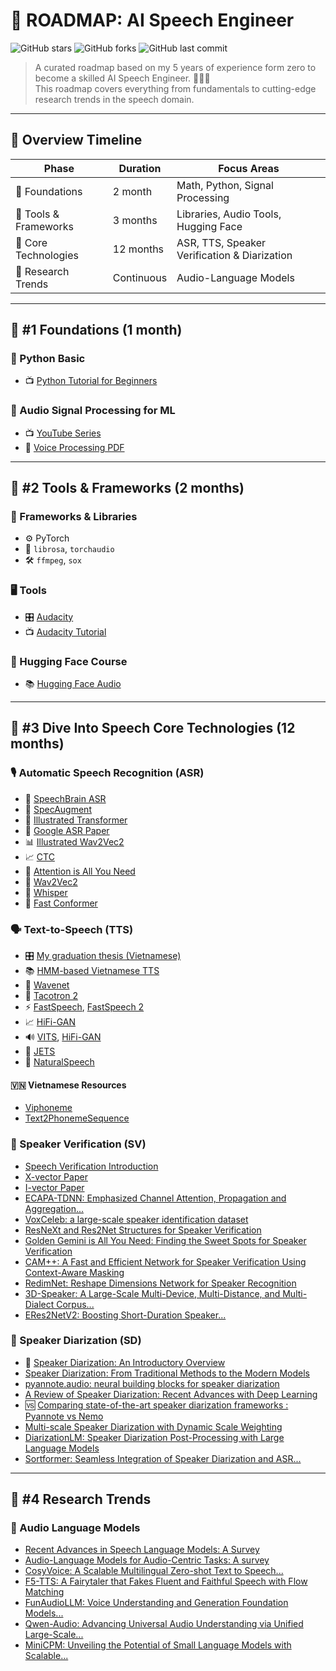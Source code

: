
# 🥑 ROADMAP: AI Speech Engineer

![GitHub stars](https://img.shields.io/github/stars/leminhnguyen/ai-speech-engineer-roadmap?style=social)
![GitHub forks](https://img.shields.io/github/forks/leminhnguyen/ai-speech-engineer-roadmap?style=social)
![GitHub last commit](https://img.shields.io/github/last-commit/leminhnguyen/ai-speech-engineer-roadmap)

> A curated roadmap based on my 5 years of experience form zero to become a skilled AI Speech Engineer. 🚀👨‍💻  
> This roadmap covers everything from fundamentals to cutting-edge research trends in the speech domain.

---

## 📅 Overview Timeline

| Phase                        | Duration   | Focus Areas                               |
|-----------------------------|------------|-------------------------------------------|
| 🧠 Foundations              | 2 month    | Math, Python, Signal Processing           |
| 💼 Tools & Frameworks       | 3 months   | Libraries, Audio Tools, Hugging Face      |
| 🌱 Core Technologies        | 12 months   | ASR, TTS, Speaker Verification & Diarization |
| 🔬 Research Trends          | Continuous | Audio-Language Models                     |

---

## 🧠 #1 Foundations (1 month)

### 🔹 Python Basic
- 📺 [Python Tutorial for Beginners](https://www.youtube.com/watch?v=YYXdXT2l-Gg&list=PL-osiE80TeTt2d9bfVyTiXJA-UTHn6WwU)

### 🔹 Audio Signal Processing for ML
- 📺 [YouTube Series](https://www.youtube.com/watch?v=iCwMQJnKk2c&list=PL-wATfeyAMNqIee7cH3q1bh4QJFAaeNv0)
- 📄 [Voice Processing PDF](materials/Voice-Processing-for-Machine-Learning.pdf)

---

## 💼 #2 Tools & Frameworks (2 months)

### 🧰 Frameworks & Libraries
- ⚙️ PyTorch
- 🎵 `librosa`, `torchaudio`
- 🛠️ `ffmpeg`, `sox`

### 🖥️ Tools
- 🎛️ [Audacity](https://www.audacityteam.org/)
- 📺 [Audacity Tutorial](https://www.youtube.com/watch?v=vlzOb4OLj94)

### 🤗 Hugging Face Course
- 📚 [Hugging Face Audio](https://huggingface.co/learn/audio-course/en/chapter1/audio_data)

---

## 🌱 #3 Dive Into Speech Core Technologies (12 months)

### 🎙️ Automatic Speech Recognition (ASR)
- 📘 [SpeechBrain ASR](https://speechbrain.readthedocs.io/en/latest/tutorials/tasks/speech-recognition-from-scratch.html)
- 🧪 [SpecAugment](https://blog.research.google/2019/04/specaugment-new-data-augmentation.html)
- 🧠 [Illustrated Transformer](https://jalammar.github.io/illustrated-transformer/)
- 📄 [Google ASR Paper](https://storage.googleapis.com/gweb-research2023-media/pubtools/pdf/509254e34b4c496eb3cfa1c2be1e1b5fc874bee3.pdf)
- 📊 [Illustrated Wav2Vec2](https://jonathanbgn.com/2021/09/30/illustrated-wav2vec-2.html)
- 📈 [CTC](https://distill.pub/2017/ctc/)
- 🌿 [Attention is All You Need](https://arxiv.org/abs/1706.03762)
- 🧾 [Wav2Vec2](https://arxiv.org/abs/2005.08100)
- 🤖 [Whisper](https://arxiv.org/abs/2212.04356)
- 🔐 [Fast Conformer](https://arxiv.org/abs/2305.05084)

### 🗣️ Text-to-Speech (TTS)
- 🎛️ [My graduation thesis (Vietnamese)](materials/graduation-thesis.pdf)
- 📚 [HMM-based Vietnamese TTS](https://theses.hal.science/tel-01260884/document)
- 📘 [Wavenet](https://arxiv.org/abs/1609.03499)
- 🧾 [Tacotron 2](https://arxiv.org/abs/1703.10135)
- ⚡ [FastSpeech](https://arxiv.org/abs/1811.00002), [FastSpeech 2](https://arxiv.org/abs/2006.04558)
- 📈 [HiFi-GAN](https://arxiv.org/abs/2010.05646)
- 🔊 [VITS](https://arxiv.org/abs/2106.06103), [HiFi-GAN](https://arxiv.org/abs/2010.05646)
- 🔐 [JETS](https://arxiv.org/abs/2203.16852)
- 🌿 [NaturalSpeech](https://arxiv.org/abs/2203.16852)

#### 🇻🇳 Vietnamese Resources
- [Viphoneme](https://github.com/v-nhandt21/Viphoneme)
- [Text2PhonemeSequence](https://github.com/thelinhbkhn2014/Text2PhonemeSequence)

### 🔐 Speaker Verification (SV)
- [Speech Verification Introduction](https://maelfabien.github.io/machinelearning/Speech1/#)
- [X-vector Paper](https://danielpovey.com/files/2017_interspeech_embeddings.pdf)
- [I-vector Paper](https://www.sciencedirect.com/science/article/pii/S1877050918314042/pdf)
- [ECAPA-TDNN: Emphasized Channel Attention, Propagation and Aggregation...](https://arxiv.org/abs/2005.07143)
- [VoxCeleb: a large-scale speaker identification dataset](https://arxiv.org/abs/1706.08612)
- [ResNeXt and Res2Net Structures for Speaker Verification](https://arxiv.org/abs/2007.02480)
- [Golden Gemini is All You Need: Finding the Sweet Spots for Speaker Verification](https://arxiv.org/abs/2312.03620)
- [CAM++: A Fast and Efficient Network for Speaker Verification Using Context-Aware Masking](https://arxiv.org/abs/2303.00332)
- [RedimNet: Reshape Dimensions Network for Speaker Recognition](https://arxiv.org/abs/2407.18223)
- [3D-Speaker: A Large-Scale Multi-Device, Multi-Distance, and Multi-Dialect Corpus...](https://arxiv.org/abs/2306.15354)
- [ERes2NetV2: Boosting Short-Duration Speaker...](https://arxiv.org/html/2406.02167v1)

### 👥 Speaker Diarization (SD)
- 📖 [Speaker Diarization: An Introductory Overview](https://lajavaness.medium.com/speaker-diarization-an-introductory-overview-c070a3bfea70)
- [Speaker Diarization: From Traditional Methods to the Modern Models](https://leminhnguyen.github.io/post/speech-research/speaker-diarization/)
- [pyannote.audio: neural building blocks for speaker diarization](https://arxiv.org/abs/1911.01255)
- [A Review of Speaker Diarization: Recent Advances with Deep Learning](https://arxiv.org/abs/2101.09624)
- 🆚 [Comparing state-of-the-art speaker diarization frameworks : Pyannote vs Nemo](https://lajavaness.medium.com/comparing-state-of-the-art-speaker-diarization-frameworks-pyannote-vs-nemo-31a191c6300)
- [Multi-scale Speaker Diarization with Dynamic Scale Weighting](https://arxiv.org/pdf/2203.15974)
- [DiarizationLM: Speaker Diarization Post-Processing with Large Language Models](https://arxiv.org/html/2401.03506v10)
- [Sortformer: Seamless Integration of Speaker Diarization and ASR...](https://arxiv.org/abs/2409.06656)
---

## 🔬 #4 Research Trends

### 🤯 Audio Language Models
- [Recent Advances in Speech Language Models: A Survey](https://arxiv.org/pdf/2410.03751)
- [Audio-Language Models for Audio-Centric Tasks: A survey](https://arxiv.org/pdf/2501.15177)
- [CosyVoice: A Scalable Multilingual Zero-shot Text to Speech...](https://arxiv.org/abs/2407.05407)
- [F5-TTS: A Fairytaler that Fakes Fluent and Faithful Speech with Flow Matching](https://arxiv.org/abs/2410.06885)
- [FunAudioLLM: Voice Understanding and Generation Foundation Models...](https://arxiv.org/html/2407.04051v1)
- [Qwen-Audio: Advancing Universal Audio Understanding via Unified Large-Scale...](https://arxiv.org/abs/2311.07919)
- [MiniCPM: Unveiling the Potential of Small Language Models with Scalable...](https://arxiv.org/abs/2404.06395)
